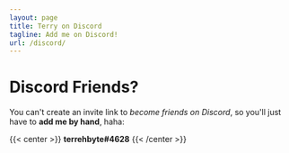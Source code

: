 ```yaml
---
layout: page
title: Terry on Discord
tagline: Add me on Discord!
url: /discord/
---
```


# Discord Friends?

You can't create an invite link to _become friends on Discord_, so you'll just
have to **add me by hand**, haha:

{{< center >}} **terrehbyte#4628** {{< /center >}}
